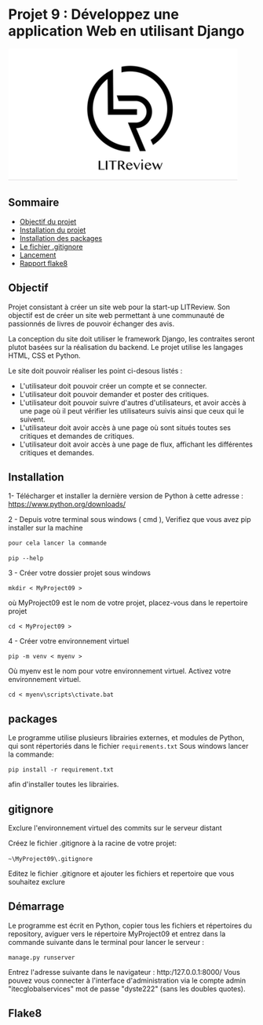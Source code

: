 # Projet 9 : Développez une application Web en utilisant Django

![logo.png](logo.png)


## Sommaire

+ [Objectif du projet ](#Objectif)
+ [Installation du projet](#Installation)
+ [Installation des packages](#Packages)
+ [Le fichier .gitignore](#gitignore)
+ [Lancement](#Démarrage)
+ [Rapport flake8 ](#Flake8)


## Objectif

Projet consistant à créer un site web pour la start-up LITReview. Son objectif est de créer un site web permettant à une communauté de passionnés de livres de pouvoir échanger des avis.

La conception du site doit utiliser le framework Django, les contraites seront plutot basées sur la réalisation du backend.
Le projet utilise les langages HTML, CSS et Python.

Le site doit pouvoir réaliser les point ci-desous listés :
 - L'utilisateur doit pouvoir créer un compte et se connecter.
 - L'utilisateur doit pouvoir demander et poster des critiques.
 - L'utilisateur doit pouvoir suivre d'autres d'utilisateurs, et avoir accès à une page où il peut vérifier les utilisateurs suivis ainsi que ceux qui le suivent.
 - L'utilisateur doit avoir accès à une page où sont situés toutes ses critiques et demandes de critiques.
 - L'utilisateur doit avoir accès à une page de flux, affichant les différentes critiques et demandes. 


## Installation
  
1- Télécharger et installer la dernière version de Python à cette adresse :
	https://www.python.org/downloads/
		 
2 - Depuis votre terminal sous windows ( cmd ), 
	Verifiez que vous avez pip installer sur la machine
	
	pour cela lancer la commande 

```pip --help```

3 - Créer votre dossier projet sous windows
	     
```
mkdir < MyProject09 > 
```
où MyProject09 est le nom de votre projet,
placez-vous dans le repertoire projet
```
cd < MyProject09 > 
```
4 - Créer votre environnement virtuel
```
pip -m venv < myenv > 
```
Où myenv est le nom pour votre environnement virtuel.
Activez votre environnement virtuel.
```
cd < myenv\scripts\ctivate.bat
```

## packages

Le programme utilise plusieurs librairies externes, et modules de Python, qui sont répertoriés dans le fichier ```requirements.txt```
Sous windows lancer la commande:

```
pip install -r requirement.txt
```
afin d'installer toutes les librairies.

## gitignore

Exclure l'environnement virtuel des commits sur le serveur distant 
	
Créez le fichier .gitignore à la racine de votre projet:   

```~\MyProject09\.gitignore ```

Editez le fichier .gitignore et ajouter les fichiers et repertoire que vous souhaitez exclure   

## Démarrage 

Le programme est écrit en Python, copier tous les fichiers et répertoires du repository, 
aviguer vers le répertoire MyProject09 et entrez dans la commande suivante dans le terminal pour lancer le serveur :

``` ~\MyProject09
manage.py runserver
```

Entrez l'adresse suivante dans le navigateur : http:/127.0.0.1:8000/ 
Vous pouvez vous connecter à l'interface d'administration via le compte admin "itecglobalservices"  mot de passe "dyste222" (sans les doubles quotes).


## Flake8


